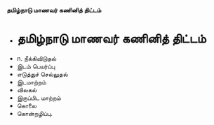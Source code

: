 **தமிழ்நாடு மாணவர் கணினித் திட்டம்**
- # தமிழ்நாடு மாணவர் கணினித் திட்டம்
- n. நீக்கிவிடுதல்
- இடம் பெயர்ப்பு
- எடுத்துச் செல்லுதல்
- இடமாற்றம்
- விலகல்
- இருப்பிட மாற்றம்
- கொலை
- கொன்றழிப்பு.

